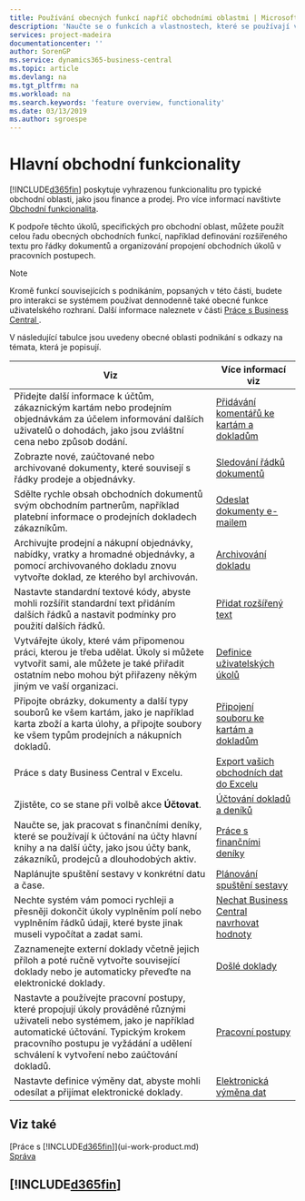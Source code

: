 ```yaml
---
title: Používání obecných funkcí napříč obchodními oblastmi | Microsoft Docs
description: 'Naučte se o funkcích a vlastnostech, které se používají ve všech obchodních oblastech Business Central.'
services: project-madeira
documentationcenter: ''
author: SorenGP
ms.service: dynamics365-business-central
ms.topic: article
ms.devlang: na
ms.tgt_pltfrm: na
ms.workload: na
ms.search.keywords: 'feature overview, functionality'
ms.date: 03/13/2019
ms.author: sgroespe
---
```

# <a name="general-business-functionality"></a>Hlavní obchodní funkcionality
[!INCLUDE[d365fin](includes/d365fin_md.md)] poskytuje vyhrazenou funkcionalitu pro typické obchodní oblasti, jako jsou finance a prodej. Pro více informací navštivte [Obchodní funkcionalita](across-business-functionality.md).

K podpoře těchto úkolů, specifických pro obchodní oblast, můžete použít celou řadu obecných obchodních funkcí, například definování rozšířeného textu pro řádky dokumentů a organizování propojení obchodních úkolů v pracovních postupech.

> [!NOTE]
> Kromě funkcí souvisejících s podnikáním, popsaných v této části, budete pro interakci se systémem používat dennodenně také obecné funkce uživatelského rozhraní. Další informace naleznete v části [Práce s Business Central ](ui-work-product.md).

V následující tabulce jsou uvedeny obecné oblasti podnikání s odkazy na témata, která je popisují.

| Viz | Více informací viz |
| --- | --- |
|Přidejte další informace k účtům, zákaznickým kartám nebo prodejním objednávkám za účelem informování dalších uživatelů o dohodách, jako jsou zvláštní cena nebo způsob dodání.|[Přidávání komentářů ke kartám a dokladům](across-how-use-comments.md)|
|Zobrazte nové, zaúčtované nebo archivované dokumenty, které souvisejí s řádky prodeje a objednávky.|[Sledování řádků dokumentů](across-how-to-track-document-lines.md)|
| Sdělte rychle obsah obchodních dokumentů svým obchodním partnerům, například platební informace o prodejních dokladech zákazníkům. |[Odeslat dokumenty e-mailem](ui-how-send-documents-email.md) |
|Archivujte prodejní a nákupní objednávky, nabídky, vratky a hromadné objednávky, a pomocí archivovaného dokladu znovu vytvořte doklad, ze kterého byl archivován.|[Archivování dokladu](across-how-to-archive-documents.md)|
| Nastavte standardní textové kódy, abyste mohli rozšířit standardní text přidáním dalších řádků a nastavit podmínky pro použití dalších řádků. |[Přidat rozšířený text](ui-how-define-ext-text.md) |
|Vytvářejte úkoly, které vám připomenou práci, kterou je třeba udělat. Úkoly si můžete vytvořit sami, ale můžete je také přiřadit ostatním nebo mohou být přiřazeny někým jiným ve vaší organizaci.|[Definice uživatelských úkolů](across-user-tasks.md)|
|Připojte obrázky, dokumenty a další typy souborů ke všem kartám, jako je například karta zboží a karta úlohy, a připojte soubory ke všem typům prodejních a nákupních dokladů.|[Připojení souboru ke kartám a dokladům](across-attach-document-master-data.md)|
|Práce s daty Business Central v Excelu.|[Export vašich obchodních dat do Excelu](about-export-data.md)|
|Zjistěte, co se stane při volbě akce **Účtovat**.|[Účtování dokladů a deníků](ui-post-documents-journals.md)|
|Naučte se, jak pracovat s finančními deníky, které se používají k účtování na účty hlavní knihy a na další účty, jako jsou účty bank, zákazníků, prodejců a dlouhodobých aktiv. |[Práce s finančními deníky](ui-work-general-journals.md) |
| Naplánujte spuštění sestavy v konkrétní datu a čase. |[Plánování spuštění sestavy](ui-work-report.md#ScheduleReport) |
|Nechte systém vám pomoci rychleji a přesněji dokončit úkoly vyplněním polí nebo vyplněním řádků údaji, které byste jinak museli vypočítat a zadat sami.|[Nechat Business Central navrhovat hodnoty](ui-let-system-suggest-values.md)|
|Zaznamenejte externí doklady včetně jejich příloh a poté ručně vytvořte související doklady nebo je automaticky převeďte na elektronické doklady.|[Došlé doklady](across-income-documents.md)|
|Nastavte a používejte pracovní postupy, které propojují úkoly prováděné různými uživateli nebo systémem, jako je například automatické účtování. Typickým krokem pracovního postupu je vyžádání a udělení schválení k vytvoření nebo zaúčtování dokladů.|[Pracovní postupy](across-workflow.md)|
| Nastavte definice výměny dat, abyste mohli odesílat a přijímat elektronické doklady. |[Elektronická výměna dat](across-data-exchange.md) |

## <a name="see-also"></a>Viz také
[Práce s [!INCLUDE[d365fin](includes/d365fin_md.md)]](ui-work-product.md)  
[Správa](admin-setup-and-administration.md)

## [!INCLUDE[d365fin](includes/free_trial_md.md)]  
